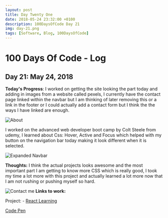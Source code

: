 ```yaml
---
layout: post
title: Day Twenty One
date: 2018-05-24 23:32:00 +0100
description: 100DaysOfCode Day 21
img: day-21.png
tags: [Software, Blog, 100DaysOfCode]
---
```

# 100 Days Of Code - Log

## Day 21: May 24, 2018

**Today's Progress**: I worked on getting the site looking the part today and adding in images from a website called pexels, I currently have the contact page linked within the navbar but I am thinking of later removing this or a link in the footer or I could actually add a contact form but I think the the ways I have linked are enough.

![About]({{site.baseurl}}/assets/img/portfolio/about.png)

I worked on the advanced web developer boot camp by Colt Steele from udemy, I learned about Css: Hover, Active and Focus which helped with my button on the navigation bar today making it look different when it is selected.

![Expanded Navbar]({{site.baseurl}}/assets/img/portfolio/Expanded-Nav.png)

**Thoughts:** I think the actual projects looks awesome and the most important part I am getting to know more CSS which is really good, I took my time a lot more with this project and actually learned a lot more now that I am not rushing or pushing myself so hard.

![Contact me]({{site.baseurl}}/assets/img/portfolio/Contact-Me.png)
**Links to work:**

Project: -
[React Learning](https://github.com/NathanScott85/react-learning)


[Code Pen](https://codepen.io/nathanscott/pen/vjwMzm)